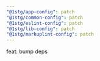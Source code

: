 ```yaml
---
"@1stg/app-config": patch
"@1stg/common-config": patch
"@1stg/eslint-config": patch
"@1stg/lib-config": patch
"@1stg/markuplint-config": patch
---
```


feat: bump deps
